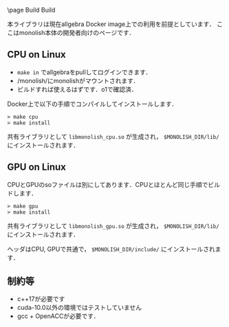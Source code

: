 \page Build Build

本ライブラリは現在allgebra Docker image上での利用を前提としています．
ここはmonolish本体の開発者向けのページです．

## CPU on Linux

* `make in` でallgebraをpullしてログインできます．
* /monolish/にmonolishがマウントされます．
* ビルドすれば使えるはずです．o1で確認済．


Docker上で以下の手順でコンパイルしてインストールします．

```
> make cpu
> make install
```

共有ライブラリとして `libmonolish_cpu.so` が生成され， `$MONOLISH_DIR/lib/` にインストールされます．

## GPU on Linux
CPUとGPUのsoファイルは別にしてあります．CPUとほとんど同じ手順でビルドします．

```
> make gpu
> make install
```

共有ライブラリとして `libmonolish_gpu.so` が生成され， `$MONOLISH_DIR/lib/` にインストールされます．

ヘッダはCPU, GPUで共通で， `$MONOLISH_DIR/include/` にインストールされます．

## 制約等
* c++17が必要です
* cuda-10.0以外の環境ではテストしていません
* gcc + OpenACCが必要です．
